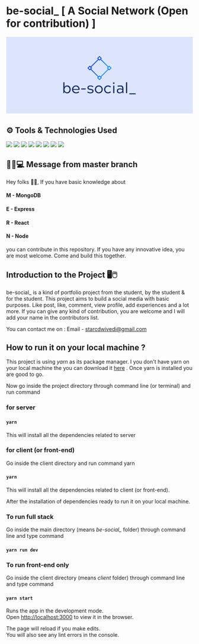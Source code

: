 # be-social\_ [ A Social Network (Open for contribution) ]

![Logo](https://github.com/Ashutosh00710/be-social_/blob/master/client/src/assets/cover.png)

## ⚙ Tools & Technologies Used

![](https://img.shields.io/badge/Code-JavaScript-informational?style=flat&logo=javascript&logoColor=white&color=F7DF1E)
![](https://img.shields.io/badge/CSS-StyledComponents-informational?style=flat&logo=styled-components&logoColor=white&color=DB7093)
![](https://img.shields.io/badge/UI-React.js-informational?style=flat&logo=react&logoColor=white&color=61DAFB)
![](https://img.shields.io/badge/Styling-MaterialUI-informational?style=flat&logo=material-ui&logoColor=white&color=0081CB)
![](https://img.shields.io/badge/StateManagement-Redux-informational?style=flat&logo=redux&logoColor=white&color=764ABC)
![](https://img.shields.io/badge/Database-MongoDB-informational?style=flat&logo=mongodb&logoColor=white&color=47A248)
![](https://img.shields.io/badge/Backend-Node.js-informational?style=flat&logo=node.js&logoColor=white&color=339933)
![](<https://img.shields.io/badge/PackageManager-Yarn(v1.19.2)-informational?style=flat&logo=yarn&logoColor=white&color=2C8EBB>)

## 👦🏻💻 Message from master branch

Hey folks 👋🏻, If you have basic knowledge about

#### M - MongoDB

#### E - Express

#### R - React

#### N - Node

you can contribute in this repository. If you have any innovative idea, you are most welcome. Come and build this together.

## Introduction to the Project 🖥🖱

be-social\_ is a kind of portfolio project from the student, by the student & for the student. This project aims to build a social media with basic purposes. Like post, like, comment, view profile, add experiences and a lot more. If you can give any kind of contribution, you are welcome and I will add your name in the contributors list.

You can contact me on : Email - starcdwivedi@gmail.com

## How to run it on your local machine ?

This project is using _yarn_ as its package manager. I you don't have yarn on your local machine the you can download it [here](https://classic.yarnpkg.com/en/docs/install#windows-stable) . Once yarn is installed you are good to go.

Now go inside the project directory through command line (or terminal) and run command

### for server

#### `yarn`

This will install all the dependencies related to server

### for client (or front-end)

Go inside the client directory and run command yarn

#### `yarn`

This will install all the dependencies related to client (or front-end).

After the installation of dependencies ready to run it on your local machine.

### To run full stack

Go inside the main directory (means _be-social\__ folder) through command line and type command

#### `yarn run dev`

### To run front-end only

Go inside the client directory (means _client_ folder) through command line and type command

#### `yarn start`

Runs the app in the development mode.<br />
Open [http://localhost:3000](http://localhost:3000) to view it in the browser.

The page will reload if you make edits.<br />
You will also see any lint errors in the console.
